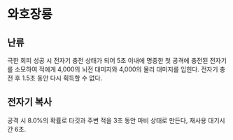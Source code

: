 # 와호장룡

## 난류

극한 회피 성공 시 전자기 충전 상태가 되어 5초 이내에 명중한 첫 공격에 충전된 전자기를 소모하여 적에게 4,000의 뇌전 대미지와 4,000의 물리 대미지를 입힌다. 전자기 충전 후 1.5초 동안 다시 획득할 수 없다.

## 전자기 복사

공격 시 8.0%의 확률로 타깃과 주변 적을 3초 동안 마비 상태로 만든다, 재사용 대기시간 6초.
